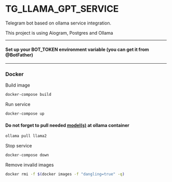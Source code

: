 # TG_LLAMA_GPT_SERVICE

Telegram bot based on ollama service integration.

This project is using Aiogram, Postgres and Ollama

---

#### Set up your BOT_TOKEN environment variable (you can get it from @BotFather)

---

### Docker
Build image
```bash
docker-compose build
```

Run service
```bash
docker-compose up
```

#### Do not forget to pull needed [model(s)](https://ollama.com/library) at ollama container
```bash
ollama pull llama2
```

Stop service
```bash
docker-compose down
```

Remove invalid images 
```bash
docker rmi -f $(docker images -f "dangling=true" -q)
```